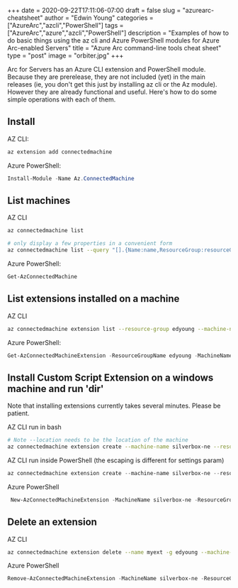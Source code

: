 +++
date = 2020-09-22T17:11:06-07:00
draft = false
slug = "azurearc-cheatsheet"
author = "Edwin Young"
categories = ["AzureArc","azcli","PowerShell"]
tags = ["AzureArc","azure","azcli","PowerShell"]
description = "Examples of how to do basic things using the az cli and Azure PowerShell modules for Azure Arc-enabled Servers"
title = "Azure Arc command-line tools cheat sheet"
type = "post"
image = "orbiter.jpg"
+++

Arc for Servers has an Azure CLI extension and PowerShell module. Because they are prerelease, they are not included (yet) in the main releases 
(ie, you don't get this just by installing az cli or the Az module). 
However they are already functional and useful. Here's how to do some simple operations with each of them. 

## Install

AZ CLI:
```bash
az extension add connectedmachine
```

Azure PowerShell:
```powershell
Install-Module -Name Az.ConnectedMachine
```

## List machines

AZ CLI
```bash 
az connectedmachine list

# only display a few properties in a convenient form
az connectedmachine list --query "[].{Name:name,ResourceGroup:resourceGroup,Location:location,Status:status}" -o table
```

Azure PowerShell:
```powershell
Get-AzConnectedMachine
```

## List extensions installed on a machine

AZ CLI
```bash
az connectedmachine extension list --resource-group edyoung --machine-name edwin-virtual-machine
```

Azure PowerShell:
```powershell
Get-AzConnectedMachineExtension -ResourceGroupName edyoung -MachineName edwin-virtual-machine
```

## Install Custom Script Extension on a windows machine and run 'dir'

Note that installing extensions currently takes several minutes. Please be patient.

AZ CLI run in bash
```bash
# Note --location needs to be the location of the machine
az connectedmachine extension create --machine-name silverbox-ne --resource-group edyoung --name myext --type "CustomScriptExtension" --publisher "Microsoft.Compute" --settings '{"commandToExecute":"dir"}' --location "North Europe"
```

AZ CLI run inside PowerShell (the escaping is different for settings param)
```powershell
az connectedmachine extension create --machine-name silverbox-ne --resource-group edyoung --name myext --type "CustomScriptExtension" --publisher "Microsoft.Compute" --settings '{\"commandToExecute\":\"dir\"}' --location "North Europe"
```

Azure PowerShell
```powershell
 New-AzConnectedMachineExtension -MachineName silverbox-ne -ResourceGroupName edyoung -Location "North Europe" -Name myext -Setting '{"commandToExecute":"dir"}' -ExtensionType CustomScriptExtension -Publisher Microsoft.Compute
```

## Delete an extension

AZ CLI
```bash
az connectedmachine extension delete --name myext -g edyoung --machine-name silverbox-ne
```

Azure PowerShell
```powershell
Remove-AzConnectedMachineExtension -MachineName silverbox-ne -ResourceGroupName edyoung -Name myext
```
